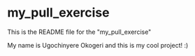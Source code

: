 # my_pull_exercise
This is the README file for the "my_pull_exercise"


My name is Ugochinyere Okogeri and this is my cool project! :) 
